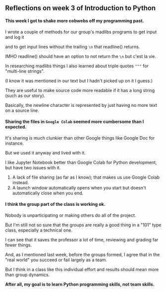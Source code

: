 ## Reflections on week 3 of Introduction to Python
#### This week I got to shake more cobwebs off my programming past.
I wrote a couple of methods for our group's madlibs programs to get input and log it<p>
and to get input lines without the trailing ```\n``` that readline() returns.<p>
IMHO readline() should have an option to not return the ```\n``` but c'est la vie.<p>
In researching madlibs things I also learned about triple quotes ```"""``` for "multi-line strings".<p>
(I know it was mentioned in our text but I hadn't picked up on it I guess.)<p>
They are useful to make source code more readable if it has a long string (such as our story).<p>
Basically, the newline character is represented by just having no more text on a source line.<p> 

#### Sharing the files in ```Google Colab``` seemed more cumbersome than I expected.
It's sharing is much clunkier than other Google things like Google Doc for instance.<p>
But we used it anyway and lived with it.<p>
I like Jupyter Notebook better than Google Colab for Python development, but have two issues with it.
1. A lack of file sharing (as far as I know); that makes us use Google Colab instead.
2. A launch window automatically opens when you start but doesn't automatically close when you end.

#### I think the group part of the class is working ok.
Nobody is unparticipating or making others do all of the project.<p>
But I'm still not so sure that the groups are really a good thing in a "101" type class, especially a technical one.<p>
I can see that it saves the professor a lot of time, reviewing and grading far fewer things.<p>
And, as I mentioned last week, before the groups formed, I agree that in the "real world" you succeed or fail largely as a team.<p>
But I think in a class like this individual effort and results should mean more than group dynamics.<p>
**After all, my goal is to learn Python programming skills, not team skills.**
